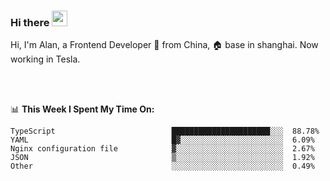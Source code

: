 ### Hi there <img src="https://media.giphy.com/media/hvRJCLFzcasrR4ia7z/giphy.gif" width="25px">

<!-- ![visitors](https://visitor-badge.glitch.me/badge?page_id=dislfyer.dislfyer) -->

Hi, I'm Alan, a Frontend Developer 🚀 from China, 🏠 base in shanghai. Now working in Tesla.

<br/>
<br/>

📊 **This Week I Spent My Time On:**


<!--START_SECTION:waka-->

```text
TypeScript                          ██████████████████████░░░  88.78%
YAML                                █▓░░░░░░░░░░░░░░░░░░░░░░░  6.09%
Nginx configuration file            ▓░░░░░░░░░░░░░░░░░░░░░░░░  2.67%
JSON                                ▒░░░░░░░░░░░░░░░░░░░░░░░░  1.92%
Other                               ░░░░░░░░░░░░░░░░░░░░░░░░░  0.49%
```

<!--END_SECTION:waka-->

<!--
**About Me:**
 -->
